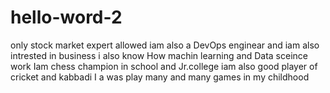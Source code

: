 # hello-word-2
only stock market expert allowed
iam also a DevOps enginear
and iam also intrested in business
i also know How machin learning and Data sceince work
Iam chess champion in school and Jr.college
iam  also good player of cricket and kabbadi
I a was play many and many games in my childhood
